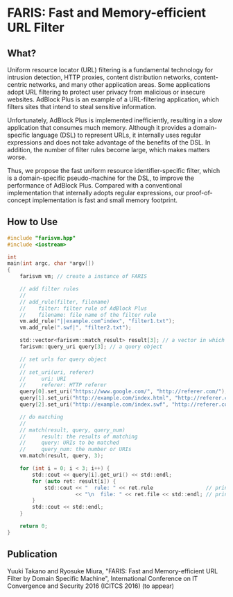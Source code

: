 # FARIS: Fast and Memory-efficient URL Filter

## What?

  Uniform resource locator (URL) filtering is a fundamental technology for
intrusion detection, HTTP proxies,
content distribution networks, content-centric networks, and many other application areas.
Some applications adopt URL filtering
to protect user privacy from malicious or insecure websites.
AdBlock Plus is an example of a URL-filtering application, which filters
sites that intend to steal sensitive information.

Unfortunately, AdBlock Plus is implemented inefficiently,
resulting in a slow application that consumes much memory.
Although it provides a domain-specific language (DSL) to represent URLs,
it internally uses regular expressions
and does not take advantage of the benefits of the DSL.
In addition, the number of filter rules become large, which makes matters worse.

Thus, we propose the fast uniform resource identifier-specific filter,
which is a domain-specific pseudo-machine for the DSL,
to improve the performance of AdBlock Plus.
Compared with a conventional implementation
that internally adopts regular expressions,
our proof-of-concept implementation is fast and small memory footprint.

## How to Use

```c
#include "farisvm.hpp"
#include <iostream>

int
main(int argc, char *argv[])
{
    farisvm vm; // create a instance of FARIS

    // add filter rules
    //
    // add_rule(filter, filename)
    //    filter: filter rule of AdBlock Plus
    //    filename: file name of the filter rule
    vm.add_rule("||example.com^index", "filter1.txt");
    vm.add_rule(".swf|", "filter2.txt");

    std::vector<farisvm::match_result> result[3]; // a vector in which the results are stored
    farisvm::query_uri query[3]; // a query object

    // set urls for query object
    //
    // set_uri(uri, referer)
    //     uri: URI
    //     referer: HTTP referer
    query[0].set_uri("https://www.google.com/", "http://referer.com/");
    query[1].set_uri("http://example.com/index.html", "http://referer.com/");
    query[2].set_uri("http://example.com/index.swf", "http://referer.com/");

    // do matching
    //
    // match(result, query, query_num)
    //     result: the results of matching
    //     query: URIs to be matched
    //     query_num: the number or URIs
    vm.match(result, query, 3);

    for (int i = 0; i < 3; i++) {
        std::cout << query[i].get_uri() << std::endl;
        for (auto ret: result[i]) {
            std::cout << "  rule: " << ret.rule                 // print a matched rule
                      << "\n  file: " << ret.file << std::endl; // print the file name of the rule
        }
        std::cout << std::endl;
    }

    return 0;
}
```

## Publication

Yuuki Takano and Ryosuke Miura,
"FARIS: Fast and Memory-efficient URL Filter by Domain Specific Machine",
International Conference on IT Convergence and Security 2016 (ICITCS 2016) (to appear)